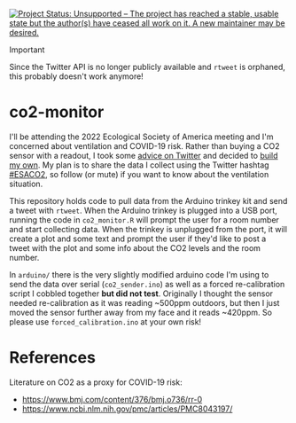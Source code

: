 [![Project Status: Unsupported – The project has reached a stable, usable state but the author(s) have ceased all work on it. A new maintainer may be desired.](https://www.repostatus.org/badges/latest/unsupported.svg)](https://www.repostatus.org/#unsupported)

>[!IMPORTANT]
> Since the Twitter API is no longer publicly available and `rtweet` is orphaned, this probably doesn't work anymore!

# co2-monitor

<!-- badges: start -->
<!-- badges: end -->

I'll be attending the 2022 Ecological Society of America meeting and I'm concerned about ventilation and COVID-19 risk.  Rather than buying a CO2 sensor with a readout, I took some [advice on Twitter](https://twitter.com/MariannaFoos/status/1554492705492934660) and decided to [build my own](https://learn.adafruit.com/diy-trinkey-no-solder-air-quality-monitor). My plan is to share the data I collect using the Twitter hashtag [#ESACO2](https://twitter.com/hashtag/ESACO2), so follow (or mute) if you want to know about the ventilation situation.

This repository holds code to pull data from the Arduino trinkey kit and send a tweet with `rtweet`.  When the Arduino trinkey is plugged into a USB port, running the code in `co2_monitor.R` will prompt the user for a room number and start collecting data.  When the trinkey is unplugged from the port, it will create a plot and some text and prompt the user if they'd like to post a tweet with the plot and some info about the CO2 levels and the room number.

In `arduino/` there is the very slightly modified arduino code I'm using to send the data over serial (`co2_sender.ino`) as well as a forced re-calibration script I cobbled together **but did not test**.  Originally I thought the sensor needed re-calibration as it was reading ~500ppm outdoors, but then I just moved the sensor further away from my face and it reads ~420ppm.  So please use `forced_calibration.ino` at your own risk!

# References

Literature on CO2 as a proxy for COVID-19 risk:

- https://www.bmj.com/content/376/bmj.o736/rr-0
- https://www.ncbi.nlm.nih.gov/pmc/articles/PMC8043197/
